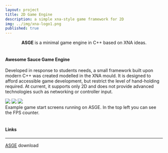 ```yaml
---
layout: project
title: 2D Game Engine
description: a simple xna-style game framework for 2D
img: ../img/xna-logo1.png 
published: true
---
```


<center><b>ASGE</b> is a minimal game engine in C++ based on XNA ideas.</center><br/>

#### Awesome Sauce Game Engine
Developed in response to students needs, a small framework built upon modern C++ was created modelled in the XNA mould. It is designed to afford accessible game development, but restrict the level of hand-holding required. At current, it supports only 2D and does not provide advanced technologies such as networking or controller input. 

<!--<div class="img_row">
	<img class="col two" src="{{ site.baseurl }}/img/asge_01.png" alt="" title="example image"/>
	<img class="col one" src="{{ site.baseurl }}/img/asge_02.png" alt="" title="example image"/>
</div> -->

<div class="owl-carousel owl-theme">
<a href="{{ site.baseurl }}/img/asge_02.png" target="_blank"><img src="{{ site.baseurl }}/img/asge_02.png" /></a>
<a href="{{ site.baseurl }}/img/asge_01.png" target="_blank"><img src="{{ site.baseurl }}/img/asge_01.png" /></a>
<a href="{{ site.baseurl }}/img/asge_02.png" target="_blank"><img src="{{ site.baseurl }}/img/asge_02.png" /></a>
</div>

<div class="col three caption">
	Example game start screens running on ASGE. In the top left you can see the FPS counter. 
</div>

<br/>

#### Links
----
[ASGE][asge] download

[asge]: https://github.com
